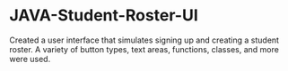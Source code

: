 # JAVA-Student-Roster-UI
Created a user interface that simulates signing up and creating a student roster. A variety of button types, text areas, functions, classes, and more were used.
